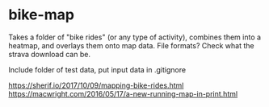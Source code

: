 # bike-map
Takes a folder of "bike rides" (or any type of activity), combines them into a heatmap, and overlays them onto map data.
File formats? Check what the strava download can be.

Include folder of test data, put input data in .gitignore

https://sherif.io/2017/10/09/mapping-bike-rides.html
https://macwright.com/2016/05/17/a-new-running-map-in-print.html
